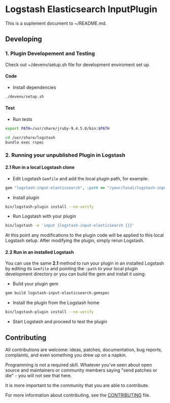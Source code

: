 # Logstash Elasticsearch InputPlugin

This is a suplement document to ~/README.md.

## Developing

### 1. Plugin Developement and Testing

Check out ~/devenv/setup.sh file for development enviroment set up.

#### Code

- Install dependencies
```sh
./devenv/setup.sh
```

#### Test

- Run tests

```sh
export PATH=/usr/share/jruby-9.4.5.0/bin:$PATH

cd /usr/share/logstash
bundle exec rspec
```

### 2. Running your unpublished Plugin in Logstash

#### 2.1 Run in a local Logstash clone

- Edit Logstash `Gemfile` and add the local plugin path, for example:
```ruby
gem "logstash-input-elasticsearch", :path => "/your/local/logstash-input-elasticsearch"
```
- Install plugin
```sh
bin/logstash-plugin install --no-verify
```
- Run Logstash with your plugin
```sh
bin/logstash -e 'input {logstash-input-elasticsearch {}}'
```
At this point any modifications to the plugin code will be applied to this local Logstash setup. After modifying the plugin, simply rerun Logstash.

#### 2.2 Run in an installed Logstash

You can use the same **2.1** method to run your plugin in an installed Logstash by editing its `Gemfile` and pointing the `:path` to your local plugin development directory or you can build the gem and install it using:

- Build your plugin gem
```sh
gem build logstash-input-elasticsearch.gemspec
```
- Install the plugin from the Logstash home
```sh
bin/logstash-plugin install --no-verify
```
- Start Logstash and proceed to test the plugin


## Contributing

All contributions are welcome: ideas, patches, documentation, bug reports, complaints, and even something you drew up on a napkin.

Programming is not a required skill. Whatever you've seen about open source and maintainers or community members  saying "send patches or die" - you will not see that here.

It is more important to the community that you are able to contribute.

For more information about contributing, see the [CONTRIBUTING](https://github.com/elastic/logstash/blob/master/CONTRIBUTING.md) file.
